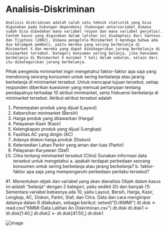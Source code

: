 # Analisis-Diskriminan

    Analisis diskriminan adalah salah satu teknik statistik yang bisa digunakan pada hubungan dependensi (hubungan antarvariabel dimana sudah bisa dibedakan mana variabel respon dan mana variabel penjelas). Contoh kasus yang digunakan dalam latihan ini diadaptasi dari Santoso dan Tjiptono (2002), dimana pengelola Minimarket X menduga bahwa ada dua kelompok pembeli, yaitu mereka yang sering berbelanja di Minimarket X dan mereka yang dapat dikategorikan jarang berbelanja di minimarket tersebut. Kategori konsumen sering belanja, jika konsumen berbelanja di Minimarket X minimal 7 kali dalam sebulan, selain dari itu dikategorikan jarang berbelanja. 
  Pihak pengelola minimarket ingin mengetahui faktor-faktor apa saja yang mendorong seorang konsumen untuk sering berbelanja atau jarang berbelanja di minimarket tersebut. Untuk mencapai tujuan tersebut, setiap responden diberikan kuesioner yang memuat pertanyaan tentang pendapatnya terhadap 10 atribut minimarket, serta frekuensi berbelanja di minimarket tersebut. Atribut-atribut tersebut adalah
1. Penempatan produk yang dijual (Layout)
2. Kebersihan minimarket (Bersih)
3. Harga produk yang ditawarkan (Harga)
4. Pelayanan Kasir (Kasir)
5. Kelengkapan produk yang dijual (Lengkap)
6. Fasilitas AC yang dingin (AC)
7. Adanya diskon harga produk (Diskon)
8. Ketersedian Lahan Parkir yang aman dan luas (Parkir)
9. Pelayanan Karyawan (Staf)
10. Citra tentang minimarket tersebut (Citra)
Gunakan informasi data tersebut untuk mengetahui
a. apakah terdapat perbedaan seorang konsumen untuk sering berbelanja atau jarang berbelanja?
b. faktor-faktor apa saja yang mempengaruhi perbedaan perilaku tersebut?


#1. Menentukan objek dan variabel yang akan dianalisis
Objek dalam kasus ini adalah “belanja” dengan 2 kategori, yaitu sedikit (0) dan banyak (1). Sementara variabel bebasnya ada 10, yaitu Layout, Bersih, Harga, Kasir, Lengkap, AC, Diskon, Parkir, Staf, dan Citra. Data dan cara mengimpor datanya dalam R dilakukan, sebagai berikut:
setwd("D:/KMMI")
dt.disk <- read.csv("KMMI-Data Latihan An Diskriminan.csv")
dt.disk
dt.disk1 <- dt.disk[1:40,]
dt.disk2 <- dt.disk[41:50,]
dt.disk1

![image](https://user-images.githubusercontent.com/116244436/197431323-431a740e-ba1e-47bf-897f-25729d08c6e8.png)

